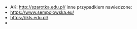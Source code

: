 - AK:  http://szarotka.edu.pl/
inne przypadkiem nawiedzone:
- https://www.sempolowska.eu/
- https://ikls.edu.pl/
- 